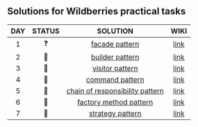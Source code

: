 ## Solutions for Wildberries practical tasks 
DAY|STATUS|SOLUTION|WIKI
:---:|:------:|:----:|:----:
1|❓|[facade pattern](https://github.com/sabrusrin/wildberries_st5/tree/master/patterns/facade_pattern)|[link](https://en.wikipedia.org/wiki/Facade_pattern "Facade pattern")
2|🚧|[builder pattern](https://github.com/sabrusrin/wildberries_st5/tree/master/patterns/builder_pattern)|[link](https://en.wikipedia.org/wiki/Builder_pattern "Builder pattern")
3|🚧|[visitor pattern](https://github.com/sabrusrin/wildberries_st5/tree/master/patterns/visitor_pattern)|[link](https://en.wikipedia.org/wiki/Visitor_pattern "Visitor pattern")
4|🚧|[command pattern](https://github.com/sabrusrin/wildberries_st5/tree/master/patterns/command_pattern)|[link](https://en.wikipedia.org/wiki/Command_pattern "Command pattern")
5|🚧|[chain of responsibility pattern](https://github.com/sabrusrin/wildberries_st5/tree/master/patterns/chain_of_resp_pattern)|[link](https://en.wikipedia.org/wiki/Chain-of-responsibility_pattern "Chain of responsibility pattern")
6|🚧|[factory method pattern](https://github.com/sabrusrin/wildberries_st5/tree/master/patterns/factory_method_pattern)|[link](https://en.wikipedia.org/wiki/Factory_method_pattern "Factory method pattern")
7|🚧|[strategy pattern](https://github.com/sabrusrin/wildberries_st5/tree/master/patterns/strategy_pattern)|[link](https://en.wikipedia.org/wiki/Factory_method_pattern "Strategy pattern")
